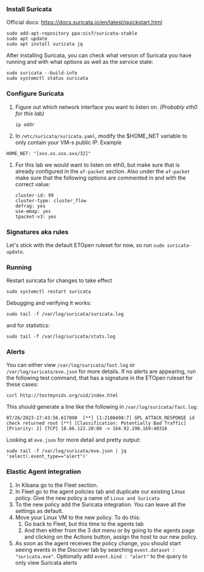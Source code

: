 ### Install Suricata

Official docs: https://docs.suricata.io/en/latest/quickstart.html

```shell
sudo add-apt-repository ppa:oisf/suricata-stable
sudo apt update
sudo apt install suricata jq
```

After installing Suricata, you can check what version of Suricata you have running and with what options as well as the service state:

```shell
sudo suricata --build-info
sudo systemctl status suricata
```

### Configure Suricata

1. Figure out which network interface you want to listen on. _(Probably eth0 for this lab)_

   ```shell
   ip addr
   ```

1. In `/etc/suricata/suricata.yaml`, modify the $HOME_NET variable to only contain your VM-s public IP. Example

```shell
HOME_NET: "[xxx.xx.xxx.xxx/32]"
```

1. For this lab we would want to listen on eth0, but make sure that is already configured in the `af-packet` section.
   Also under the `af-packet` make sure that the following options are commented in and with the correct value:

   ```shell
   cluster-id: 99
   cluster-type: cluster_flow
   defrag: yes
   use-mmap: yes
   tpacket-v3: yes
   ```

### Signatures aka rules

Let's stick with the default ETOpen ruleset for now, so run `sudo suricata-update`.

### Running

Restart suricata for changes to take effect

```shell
sudo systemctl restart suricata
```

Debugging and verifying it works:

```shell
sudo tail -f /var/log/suricata/suricata.log
```

and for statistics:

```shell
sudo tail -f /var/log/suricata/stats.log
```

### Alerts

You can either view `/var/log/suricata/fast.log` or `/var/log/suricata/eve.json` for more details.
If no alerts are appearing, run the following test command, that has a signature in the ETOpen ruleset for these cases:

```
curl http://testmynids.org/uid/index.html
```

This should generate a line like the following in `/var/log/suricata/fast.log`:

```shell
07/26/2023-17:43:56.617890  [**] [1:2100498:7] GPL ATTACK_RESPONSE id check returned root [**] [Classification: Potentially Bad Traffic] [Priority: 2] {TCP} 18.66.122.20:80 -> 164.92.198.169:40316
```

Looking at `eve.json` for more detail and pretty output:

```shell
sudo tail -f /var/log/suricata/eve.json | jq 'select(.event_type=="alert")'
```

### Elastic Agent integration

1. In Kibana go to the Fleet section.
2. In Fleet go to the agent policies tab and duplicate our existing Linux policy. Give the new policy a name of `Linux and Suricata`
3. To the new policy add the Suricata integration. You can leave all the settings as default.
4. Move your Linux VM to the new policy. To do this:
   1. Go back to Fleet, but this time to the agents tab
   1. And then either from the 3 dot menu or by going to the agents page and clicking on the Actions button, assign the host to our new policy.
5. As soon as the agent receives the policy change, you should start seeing events in the Discover tab by searching `event.dataset : "suricata.eve"`.
   Optionally add `event.kind : "alert"` to the query to only view Suricata alerts
